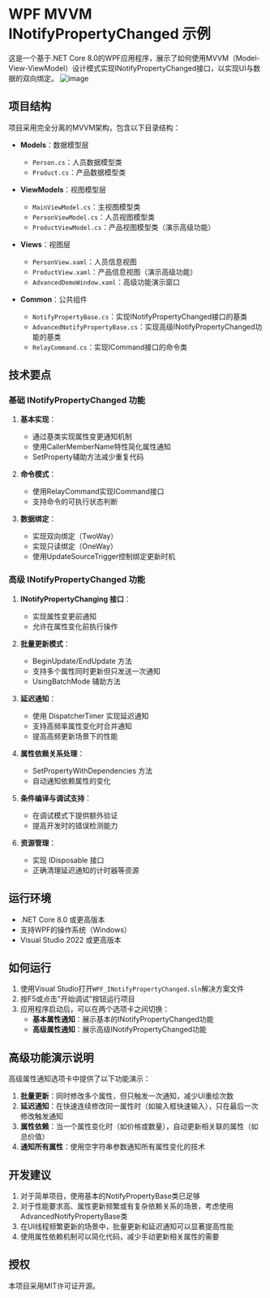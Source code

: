 # WPF MVVM INotifyPropertyChanged 示例

这是一个基于.NET Core 8.0的WPF应用程序，展示了如何使用MVVM（Model-View-ViewModel）设计模式实现INotifyPropertyChanged接口，以实现UI与数据的双向绑定。
![image](https://github.com/user-attachments/assets/f7c2ee91-9562-43fb-90d6-657971352e72)

## 项目结构

项目采用完全分离的MVVM架构，包含以下目录结构：

- **Models**：数据模型层
  - `Person.cs`：人员数据模型类
  - `Product.cs`：产品数据模型类

- **ViewModels**：视图模型层
  - `MainViewModel.cs`：主视图模型类
  - `PersonViewModel.cs`：人员视图模型类
  - `ProductViewModel.cs`：产品视图模型类（演示高级功能）

- **Views**：视图层
  - `PersonView.xaml`：人员信息视图
  - `ProductView.xaml`：产品信息视图（演示高级功能）
  - `AdvancedDemoWindow.xaml`：高级功能演示窗口

- **Common**：公共组件
  - `NotifyPropertyBase.cs`：实现INotifyPropertyChanged接口的基类
  - `AdvancedNotifyPropertyBase.cs`：实现高级INotifyPropertyChanged功能的基类
  - `RelayCommand.cs`：实现ICommand接口的命令类

## 技术要点

### 基础 INotifyPropertyChanged 功能
1. **基本实现**：
   - 通过基类实现属性变更通知机制
   - 使用CallerMemberName特性简化属性通知
   - SetProperty辅助方法减少重复代码

2. **命令模式**：
   - 使用RelayCommand实现ICommand接口
   - 支持命令的可执行状态判断

3. **数据绑定**：
   - 实现双向绑定（TwoWay）
   - 实现只读绑定（OneWay）
   - 使用UpdateSourceTrigger控制绑定更新时机

### 高级 INotifyPropertyChanged 功能
1. **INotifyPropertyChanging 接口**：
   - 实现属性变更前通知
   - 允许在属性变化前执行操作

2. **批量更新模式**：
   - BeginUpdate/EndUpdate 方法
   - 支持多个属性同时更新但只发送一次通知
   - UsingBatchMode 辅助方法

3. **延迟通知**：
   - 使用 DispatcherTimer 实现延迟通知
   - 支持高频率属性变化时合并通知
   - 提高高频更新场景下的性能

4. **属性依赖关系处理**：
   - SetPropertyWithDependencies 方法
   - 自动通知依赖属性的变化

5. **条件编译与调试支持**：
   - 在调试模式下提供额外验证
   - 提高开发时的错误检测能力

6. **资源管理**：
   - 实现 IDisposable 接口
   - 正确清理延迟通知的计时器等资源

## 运行环境

- .NET Core 8.0 或更高版本
- 支持WPF的操作系统（Windows）
- Visual Studio 2022 或更高版本

## 如何运行

1. 使用Visual Studio打开`WPF_INotifyPropertyChanged.sln`解决方案文件
2. 按F5或点击"开始调试"按钮运行项目
3. 应用程序启动后，可以在两个选项卡之间切换：
   - **基本属性通知**：展示基本的INotifyPropertyChanged功能
   - **高级属性通知**：展示高级INotifyPropertyChanged功能

## 高级功能演示说明

高级属性通知选项卡中提供了以下功能演示：

1. **批量更新**：同时修改多个属性，但只触发一次通知，减少UI重绘次数
2. **延迟通知**：在快速连续修改同一属性时（如输入框快速输入），只在最后一次修改触发通知
3. **属性依赖**：当一个属性变化时（如价格或数量），自动更新相关联的属性（如总价值）
4. **通知所有属性**：使用空字符串参数通知所有属性变化的技术

## 开发建议

1. 对于简单项目，使用基本的NotifyPropertyBase类已足够
2. 对于性能要求高、属性更新频繁或有复杂依赖关系的场景，考虑使用AdvancedNotifyPropertyBase类
3. 在UI线程频繁更新的场景中，批量更新和延迟通知可以显著提高性能
4. 使用属性依赖机制可以简化代码，减少手动更新相关属性的需要

## 授权

本项目采用MIT许可证开源。 
